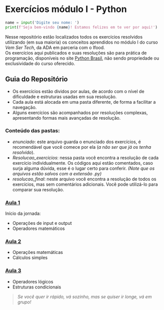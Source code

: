 
# Exercícios módulo I - Python

```python
name = input('Digite seu nome: ')
print(f'Seja bem-vindo {name}! Estamos felizes em te ver por aqui!')
```

Nesse repositório estão localizados todos os exercícios resolvidos utilizando (em sua maioria) os conceitos aprendidos no módulo I do curso *Vem Ser Tech*, da ADA em parceria com o Ifood.<br>
Os exercícios aqui publicados e suas resoluções são para prática de programação, disponíveis no site [Python Brasil](https://wiki.python.org.br/PythonBrasil), não sendo propriedade ou exclusividade do curso oferecido.

## Guia do Repositório

- Os exercícios estão dividos por aulas, de acordo com o nível de dificuldade e estruturas usadas em sua resolução.
- Cada aula está alocada em uma pasta diferente, de forma a facilitar a navegação.
- Alguns exercícios são acompanhados por resoluções complexas, apresentando formas mais avançadas de resolução.
### **Conteúdo das pastas:**
- *enunciado*: este arquivo guarda o enunciado dos exercícios, é recomendável que você comece por ela (*a não ser que já os tenha resolvido*).
- *Resolucao_exercicios*: nessa pasta você encontra a resolução de cada exercício individualmente. Os códigos aqui estão comentados, caso surja alguma dúvida, esse é o lugar certo para conferir. *(Note que os arquivos estão salvos com a extensão .py)*
- *resolucao_final*: neste arquivo você encontra a resolução de todos os exercícios, mas sem comentários adicionais. Você pode utilizá-lo para comparar sua resolução.



### [Aula 1](https://github.com/Sirius-146/versemtechexercicios/blob/main/Aula_1/enunciados.ipynb)
Início da jornada:
- Operações de input e output
- Operadores matemáticos

### [Aula 2](https://github.com/Sirius-146/versemtechexercicios/blob/main/Aula_2/enunciados.ipynb)
- Operações matemáticas
- Cálculos simples
  
### [Aula 3](https://github.com/Sirius-146/versemtechexercicios/blob/main/Aula_3/enunciados.ipynb)
- Operadores lógicos
- Estruturas condicionais
>
> *Se você quer ir rápido, vá sozinho, mas se quiser ir longe, vá em grupo!*
>
